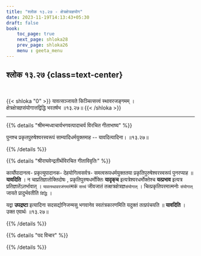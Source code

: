 ```yaml
---
title: "श्लोक १३.२७ - क्षेत्रक्षेत्रज्ञयोग"
date: 2023-11-19T14:13:43+05:30
draft: false
book:
    toc_page: true
    next_page: shloka28
    prev_page: shloka26
    menu : geeta_menu
---
```




## श्लोक १३.२७ {class=text-center}

<br/>

{{< shloka  "0"  >}}
यावत्सञ्जायते किञ्चित्सत्त्वं स्थावरजङ्गमम् ।  
क्षेत्रक्षेत्रज्ञसंयोगात्तद्विद्धि भरतर्षभ ॥१३.२७॥
{{< /shloka >}}

---


{{% details "श्रीमन्मध्वाचार्यभगवत्पादाचर्य विरचित  गीताभाष्य" %}}

पुनश्च प्रकृतपुरुषेश्वरस्वरूपं साम्यादिधर्मयुक्तमाह -- 
यावदित्यादिना। ॥१३.२७॥

{{% /details %}}



{{% details "श्रीराघवेन्द्रतीर्थविरचित गीताविवृतिः" %}}

कार्योपादानत्व- प्रकृत्युपादानक- 
देहयोगित्वसर्वत्र- समत्वरूपधर्मयुक्ततया 
प्रकृतिपुरुषेश्वरस्वरूपं पुनरप्याह ॥ **यावदिति** । 
न चाप्रतिज्ञातोक्तिदोषः , प्रकृतिपुरुषधर्मोक्तिः **यादृक्‌च**  इत्यत्रेश्वरधर्मोक्तेश्च **यत्प्रभाव** 
इत्यत्र प्रतिज्ञातेंऽतर्भावात्‌ । `यावत्स्थावरजंगमा`त्मकं 
`सत्त्वं` जीवजातं तत्क्षत्रक्षेत्रज्ञ`संयोगात्‌` । 
चित्प्रकृतिपरमात्मनोः `संयोगात्` जायते प्रादुर्भवतीति
`विद्धि` ।    

यद्वा **उपद्रष्टा** इत्यादिना सदसद्योनिजन्मसु भगवानेव 
स्वतंत्रकारणमिति यदुक्तं तत्प्रपंचयति ॥ **यावदिति** । 
उक्त एवार्थः ॥१३.२७॥

{{% /details %}}



{{% details "पद विचार" %}}


{{% /details %}}
